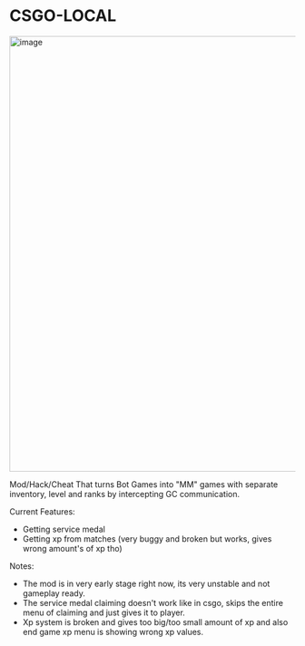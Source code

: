 # CSGO-LOCAL
<img width="1027" height="768" alt="image" src="https://github.com/user-attachments/assets/2512fbac-e5fd-44d8-af16-89ca79727a9f" />

Mod/Hack/Cheat That turns Bot Games into "MM" games with separate inventory, level and ranks by intercepting GC communication.

Current Features:
- Getting service medal
- Getting xp from matches (very buggy and broken but works, gives wrong amount's of xp tho)

Notes:
- The mod is in very early stage right now, its very unstable and not gameplay ready.
- The service medal claiming doesn't work like in csgo, skips the entire menu of claiming and just gives it to player.
- Xp system is broken and gives too big/too small amount of xp and also end game xp menu is showing wrong xp values.
